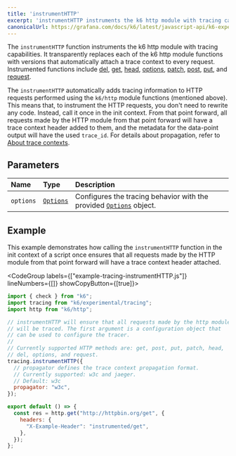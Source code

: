 ```yaml
---
title: 'instrumentHTTP'
excerpt: 'instrumentHTTP instruments the k6 http module with tracing capabilities.'
canonicalUrl: https://grafana.com/docs/k6/latest/javascript-api/k6-experimental/tracing/instrumenthttp/
---
```


The `instrumentHTTP` function instruments the k6 http module with tracing capabilities. It transparently replaces each of the k6 http module functions with versions that automatically attach a trace context to every request. Instrumented functions include [del](/javascript-api/k6-http/del), [get](/javascript-api/k6-http/get), [head](/javascript-api/k6-http/head), [options](/javascript-api/k6-http/options), [patch](/javascript-api/k6-http/patch), [post](/javascript-api/k6-http/post), [put](/javascript-api/k6-http/head), and [request](/javascript-api/k6-http/request).

The `instrumentHTTP` automatically adds tracing information to HTTP requests performed using the `k6/http` module functions (mentioned above).
This means that, to instrument the HTTP requests, you don't need to rewrite any code.
Instead, call it once in the init context.
From that point forward, all requests made by the HTTP module from that point forward will have a trace context header added to them, and the metadata for the data-point output will have the used `trace_id`. For details about propagation, refer to [About trace contexts](/javascript-api/k6-experimental/tracing#about-trace-contexts).

## Parameters

| Name      | Type                                                         | Description                                                                                                    |
| :-------- | :----------------------------------------------------------- | :------------------------------------------------------------------------------------------------------------- |
| `options` | [`Options`](/javascript-api/k6-experimental/tracing/options) | Configures the tracing behavior with the provided [`Options`](/javascript-api/k6-experimental/tracing/options) object. |

## Example

This example demonstrates how calling the `instrumentHTTP` function in the init context of a script once ensures that all requests made by the HTTP module from that point forward will have a trace context header attached.

<CodeGroup labels={["example-tracing-instrumentHTTP.js"]} lineNumbers={[]} showCopyButton={[true]}>

```javascript
import { check } from "k6";
import tracing from "k6/experimental/tracing";
import http from "k6/http";

// instrumentHTTP will ensure that all requests made by the http module
// will be traced. The first argument is a configuration object that
// can be used to configure the tracer.
//
// Currently supported HTTP methods are: get, post, put, patch, head,
// del, options, and request.
tracing.instrumentHTTP({
  // propagator defines the trace context propagation format.
  // Currently supported: w3c and jaeger.
  // Default: w3c
  propagator: "w3c",
});

export default () => {
  const res = http.get("http://httpbin.org/get", {
    headers: {
      "X-Example-Header": "instrumented/get",
    },
  });
};
```

</CodeGroup>